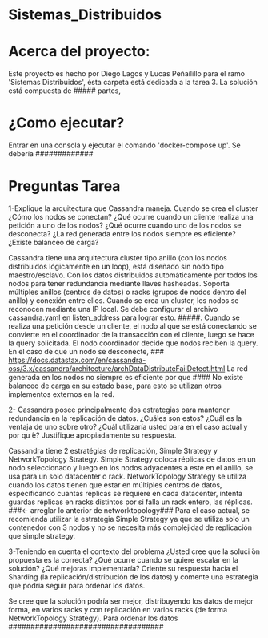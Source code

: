 # Sistemas_Distribuidos

# Acerca del proyecto:
Este proyecto es hecho por Diego Lagos y Lucas Peñailillo para el ramo 'Sistemas Distribuidos', ésta carpeta está dedicada a la tarea 3. La solución está compuesta de ##### partes, 

# ¿Como ejecutar?
Entrar en una consola y ejecutar el comando 'docker-compose up'. Se debería #############

# Preguntas Tarea
1-Explique la arquitectura que Cassandra maneja. Cuando se crea el cluster ¿Cómo los nodos se conectan? ¿Qué ocurre cuando un cliente realiza una petición a uno de los nodos? ¿Qué ocurre cuando uno de los nodos se desconecta? ¿La red generada entre los nodos siempre es eficiente? ¿Existe balanceo de carga?

Cassandra tiene una arquitectura cluster tipo anillo (con los nodos distribuidos lógicamente en un loop), está diseñado sin nodo tipo maestro/esclavo. Con los datos distribuidos automáticamente por todos los nodos para tener redundancia mediante llaves hasheadas. Soporta múltiples anillos (centros de datos) o racks (grupos de nodos dentro del anillo) y conexión entre ellos.
Cuando se crea un cluster, los nodos se reconocen mediante una IP local. Se debe configurar el archivo cassandra.yaml en listen_address para lograr esto. #####.
Cuando se realiza una petición desde un cliente, el nodo al que se está conectando se convierte en el coordinador de la transacción con el cliente, luego se hace la query solicitada. El nodo coordinador decide que nodos reciben la query.
En el caso de que un nodo se desconecte, ### https://docs.datastax.com/en/cassandra-oss/3.x/cassandra/architecture/archDataDistributeFailDetect.html
La red generada en los nodos no siempre es eficiente por que ####
No existe balanceo de carga en su estado base, para esto se utilizan otros implementos externos en la red.

2- Cassandra posee principalmente dos estrategias para mantener redundancia en la replicación de datos. ¿Cuáles son estos? ¿Cuál es la ventaja de uno sobre otro? ¿Cuál utilizaría usted para en el caso actual y por qu ́e? Justifique apropiadamente su respuesta.

Cassandra tiene 2 estratégias de replicación, Simple Strategy y NetworkTopology Strategy.
Simple Strategy coloca réplicas de datos en un nodo seleccionado y luego en los nodos adyacentes a este en el anillo, se usa para un solo datacenter o rack.
NetworkTopology Strategy se utiliza cuando los datos tienen que estar en múltiples centros de datos, específicando cuantas réplicas se requiere en cada datacenter, intenta guardas réplicas en racks distintos por si falla un rack entero, las réplicas. ###<- arreglar lo anterior de networktopology###
Para el caso actual, se recomienda utilizar la estrategia Simple Strategy ya que se utiliza solo un contenedor con 3 nodos y no se necesita más complejidad de replicación que simple strategy.

3-Teniendo en cuenta el contexto del problema ¿Usted cree que la soluci ́on propuesta es la correcta? ¿Qué ocurre cuando se quiere escalar en la solución? ¿Qué mejoras implementaría? Oriente su respuesta hacia el Sharding (la replicación/distribución de los datos) y comente una estrategia que podría seguir para ordenar los datos.

Se cree que la solución podría ser mejor, distribuyendo los datos de mejor forma, en varios racks y con replicación en varios racks (de forma NetworkTopology Strategy).
Para ordenar los datos ###################################